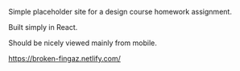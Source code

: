 Simple placeholder site for a design course homework assignment.

Built simply in React.

Should be nicely viewed mainly from mobile.

https://broken-fingaz.netlify.com/
